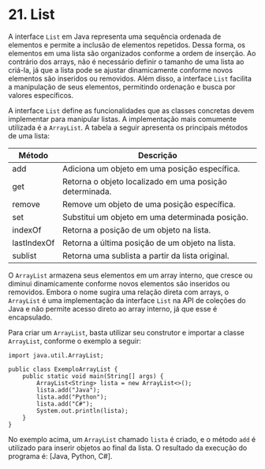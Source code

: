 # 21. List

A interface `List` em Java representa uma sequência ordenada de elementos e permite a inclusão de elementos repetidos. Dessa forma, os elementos em uma lista são organizados conforme a ordem de inserção. Ao contrário dos arrays, não é necessário definir o tamanho de uma lista ao criá-la, já que a lista pode se ajustar dinamicamente conforme novos elementos são inseridos ou removidos. Além disso, a interface `List` facilita a manipulação de seus elementos, permitindo ordenação e busca por valores específicos.

A interface `List` define as funcionalidades que as classes concretas devem implementar para manipular listas. A implementação mais comumente utilizada é a `ArrayList`. A tabela a seguir apresenta os principais métodos de uma lista:

| Método      | Descrição                                               |
| ----------- | ------------------------------------------------------- |
| add         | Adiciona um objeto em uma posição específica.           |
| get         | Retorna o objeto localizado em uma posição determinada. |
| remove      | Remove um objeto de uma posição específica.             |
| set         | Substitui um objeto em uma determinada posição.         |
| indexOf     | Retorna a posição de um objeto na lista.                |
| lastIndexOf | Retorna a última posição de um objeto na lista.         |
| sublist     | Retorna uma sublista a partir da lista original.        |

O `ArrayList` armazena seus elementos em um array interno, que cresce ou diminui dinamicamente conforme novos elementos são inseridos ou removidos. Embora o nome sugira uma relação direta com arrays, o `ArrayList` é uma implementação da interface `List` na API de coleções do Java e não permite acesso direto ao array interno, já que esse é encapsulado.

Para criar um `ArrayList`, basta utilizar seu construtor e importar a classe `ArrayList`, conforme o exemplo a seguir:

```
import java.util.ArrayList;

public class ExemploArrayList {
    public static void main(String[] args) {
        ArrayList<String> lista = new ArrayList<>();
        lista.add("Java");
        lista.add("Python");
        lista.add("C#");
        System.out.println(lista);
    }
}
```

No exemplo acima, um `ArrayList` chamado `lista` é criado, e o método `add` é utilizado para inserir objetos ao final da lista. O resultado da execução do programa é: [Java, Python, C#].